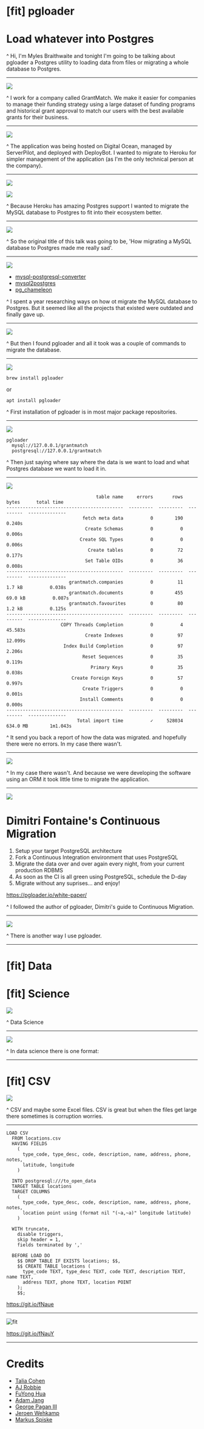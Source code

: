 # [fit] pgloader

# Load whatever into Postgres

^ Hi, I'm Myles Braithwaite and tonight I'm going to be talking about pgloader a Postgres utility to loading data from files or migrating a whole database to Postgres.

---

![](photos/GrantMatch.png)

^ I work for a company called GrantMatch. We make it easier for companies to manage their funding strategy using a large dataset of funding programs and historical grant approval to match our users with the best available grants for their business.

---

![](photos/heroku-wallpaper.png)

^ The application was being hosted on Digital Ocean, managed by ServerPilot, and deployed with DeployBot. I wanted to migrate to Heroku for simpler management of the application (as I'm the only technical person at the company).

---

![](photos/talia-cohen-30431-unsplash.jpg)

![](photos/aj-robbie-603166-unsplash.jpg)

^ Because Heroku has amazing Postgres support I wanted to migrate the MySQL database to Postgres to fit into their ecosystem better.

---

![](photos/fuyong-hua-658447-unsplash.jpg)

^ So the original title of this talk was going to be, 'How migrating a MySQL database to Postgres made me really sad'.

---

![](photos/fuyong-hua-658447-unsplash.jpg)

- [mysql-postgresql-converter](https://github.com/lanyrd/mysql-postgresql-converter)
-   [mysql2postgres](https://github.com/maxlapshin/mysql2postgres)
-   [pg_chameleon](https://pypi.org/project/pg_chameleon/)

^ I spent a year researching ways on how ot migrate the MySQL database to Postgres. But it seemed like all the projects that existed were outdated and finally gave up.

---

![](photos/adam-jang-260876-unsplash.jpg)

^ But then I found pgloader and all it took was a couple of commands to migrate the database.

---

![](photos/adam-jang-260876-unsplash.jpg)

```
brew install pgloader
```

or

```
apt install pgloader
```

^ First installation of pgloader is in most major package repositories.

---

![](photos/adam-jang-260876-unsplash.jpg)

```
pgloader
  mysql://127.0.0.1/grantmatch
  postgresql://127.0.0.1/grantmatch
```

^ Then just saying where say where the data is we want to load and what Postgres database we want to load it in.

---

![](photos/adam-jang-260876-unsplash.jpg)

```
                                 table name     errors       rows      bytes      total time
-------------------------------------------  ---------  ---------  ---------  --------------
                            fetch meta data          0        190                     0.240s
                             Create Schemas          0          0                     0.006s
                           Create SQL Types          0          0                     0.006s
                              Create tables          0         72                     0.177s
                             Set Table OIDs          0         36                     0.008s
-------------------------------------------  ---------  ---------  ---------  --------------
                       grantmatch.companies          0         11     1.7 kB          0.038s
                       grantmatch.documents          0        455    69.0 kB          0.087s
                       grantmatch.favourites         0         80     1.2 kB          0.125s
-------------------------------------------  ---------  ---------  ---------  --------------
                    COPY Threads Completion          0          4                    45.583s
                             Create Indexes          0         97                    12.099s
                     Index Build Completion          0         97                     2.206s
                            Reset Sequences          0         35                     0.119s
                               Primary Keys          0         35                     0.038s
                        Create Foreign Keys          0         57                     0.997s
                            Create Triggers          0          0                     0.001s
                           Install Comments          0          0                     0.000s
-------------------------------------------  ---------  ---------  ---------  --------------
                          Total import time          ✓     528034   634.0 MB        1m1.043s
```

^ It send you back a report of how the data was migrated. and hopefully there were no errors. In my case there wasn't.

---

![](photos/george-pagan-iii-624417-unsplash.jpg)

^ In my case there wasn't. And because we were developing the software using an ORM it took little time to migrate the application.

---

![](photos/george-pagan-iii-624417-unsplash.jpg)

# Dimitri Fontaine's Continuous Migration

1.  Setup your target PostgreSQL architecture
2.  Fork a Continuous Integration environment that uses PostgreSQL
3.  Migrate the data over and over again every night, from your current production RDBMS
4.  As soon as the CI is all green using PostgreSQL, schedule the D-day
5.  Migrate without any suprises… and enjoy!

<https://pgloader.io/white-paper/>

^ I followed the author of pgloader, Dimitri's guide to Continuous Migration.

---

![](photos/jeroen-wehkamp-717284-unsplash.jpg)

^ There is another way I use pgloader.

---

# [fit] Data
# [fit] Science

![](photos/jeroen-wehkamp-717284-unsplash.jpg)

^ Data Science

---

![](photos/markus-spiske-109588-unsplash.jpg)

^ In data science there is one format:

---

# [fit] CSV

![](photos/markus-spiske-109588-unsplash.jpg)

^ CSV and maybe some Excel files. CSV is great but when the files get large there sometimes is corruption worries.

---

```
LOAD CSV
  FROM locations.csv
  HAVING FIELDS
    (
      type_code, type_desc, code, description, name, address, phone, notes,
      latitude, longitude
    )

  INTO postgresql:///to_open_data
  TARGET TABLE locations
  TARGET COLUMNS
    (
      type_code, type_desc, code, description, name, address, phone, notes,
      location point using (format nil "(~a,~a)" longitude latitude)
    )

  WITH truncate,
    disable triggers,
    skip header = 1,
    fields terminated by ','

  BEFORE LOAD DO
    $$ DROP TABLE IF EXISTS locations; $$,
    $$ CREATE TABLE locations (
      type_code TEXT, type_desc TEXT, code TEXT, description TEXT, name TEXT,
      address TEXT, phone TEXT, location POINT
    );
    $$;
```

<https://git.io/fNaue>

---

![fit](photos/jupyter-notebook.png)

<https://git.io/fNauY>

---

# Credits

-   [Talia Cohen](https://unsplash.com/photos/i5FsBOLsB50)
-   [AJ Robbie](https://unsplash.com/photos/BuQ1RZckYW4)
-   [FuYong Hua](https://unsplash.com/photos/tEMU4lzAL0w)
-   [Adam Jang](https://unsplash.com/photos/8pOTAtyd_Mc)
-   [George Pagan III](https://unsplash.com/photos/PsifAN6_z-k)
-   [Jeroen Wehkamp](https://unsplash.com/photos/UzRUVbXVxVM)
-   [Markus Spiske](https://unsplash.com/photos/xekxE_VR0Ec)
